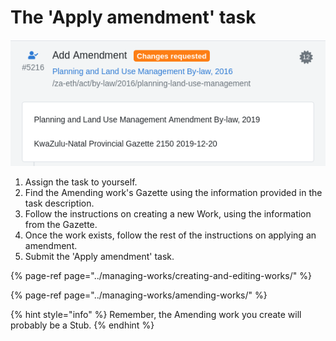 # The 'Apply amendment' task

![](../.gitbook/assets/image%20%2833%29.png)

1. Assign the task to yourself.
2. Find the Amending work's Gazette using the information provided in the task description.
3. Follow the instructions on creating a new Work, using the information from the Gazette.
4. Once the work exists, follow the rest of the instructions on applying an amendment.
5. Submit the 'Apply amendment' task.

{% page-ref page="../managing-works/creating-and-editing-works/" %}

{% page-ref page="../managing-works/amending-works/" %}

{% hint style="info" %}
Remember, the Amending work you create will probably be a Stub.
{% endhint %}

